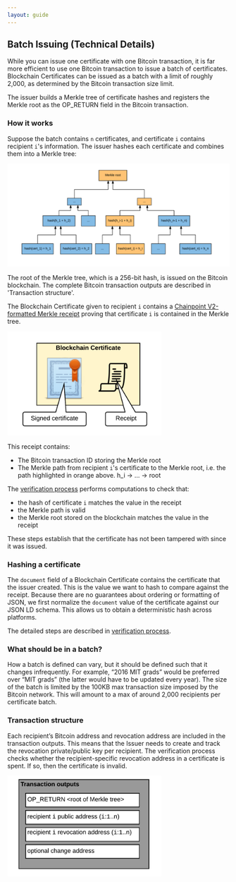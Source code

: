 ```yaml
---
layout: guide
---
```


## Batch Issuing (Technical Details)

While you can issue one certificate with one Bitcoin transaction, it is far more efficient to use one Bitcoin transaction to issue a batch of certificates. Blockchain Certificates can be issued as a batch with a limit of roughly 2,000, as determined by the Bitcoin transaction size limit.

The issuer builds a Merkle tree of certificate hashes and registers the Merkle root as the OP_RETURN field in the Bitcoin transaction. 

### How it works

Suppose the batch contains `n` certificates, and certificate `i` contains recipient `i`'s information. The issuer hashes each certificate and combines them into a Merkle tree:

![](/assets/img/pictures/merkle.png)

The root of the Merkle tree, which is a 256-bit hash, is issued on the Bitcoin blockchain. The complete Bitcoin transaction outputs are described in 'Transaction structure'.

The Blockchain Certificate given to recipient `i` contains a [Chainpoint V2-formatted Merkle receipt](https://github.com/chainpoint/whitepaper/raw/master/chainpoint_white_paper.pdf) proving that certificate `i` is contained in the Merkle tree. 

<img src="/assets/img/pictures/blockchain_certificate_components.png" width="350">

This receipt contains:
* The Bitcoin transaction ID storing the Merkle root
* The Merkle path from recipient `i`'s certificate to the Merkle root, i.e. the path highlighted in orange above. h_i -> … -> root

The [verification process](verification-process.html) performs computations to check that:
* the hash of certificate `i` matches the value in the receipt
* the Merkle path is valid
* the Merkle root stored on the blockchain matches the value in the receipt

These steps establish that the certificate has not been tampered with since it was issued.

### Hashing a certificate

The `document` field of a Blockchain Certificate contains the certificate that the issuer created. This is the value we want to hash to compare against the receipt. Because there are no guarantees about ordering or formatting of JSON, we first normalize the `document` value of the certificate against our JSON LD schema. This allows us to obtain a deterministic hash across platforms.

The detailed steps are described in [verification process](verification-process.html).


### What should be in a batch?

How a batch is defined can vary, but it should be defined such that it changes infrequently. For example, “2016 MIT grads” would be preferred over “MIT grads” (the latter would have to be updated every year). The size of the batch is limited by the 100KB max transaction size imposed by the Bitcoin network. This will amount to a max of around 2,000 recipients per certificate batch.

### Transaction structure

Each recipient’s Bitcoin address and revocation address are included in the transaction outputs. This means that the Issuer needs to create and track the revocation private/public key per recipient. The verification process checks whether the recipient-specific revocation address in a certificate is spent. If so, then the certificate is invalid.

<img src="/assets/img/pictures/tx_out.png" width="350">


